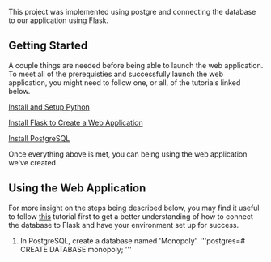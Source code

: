 This project was implemented using postgre and connecting the database to our application using Flask.

## Getting Started

A couple things are needed before being able to launch the web application. 
To meet all of the prerequisties and successfully launch the web application, you might need to follow one, or all, of the tutorials linked below.

[Install and Setup Python](https://www.digitalocean.com/community/tutorials/how-to-install-python-3-and-set-up-a-programming-environment-on-an-ubuntu-22-04-server)

[Install Flask to Create a Web Application](https://www.digitalocean.com/community/tutorials/how-to-create-your-first-web-application-using-flask-and-python-3)

[Install PostgreSQL](https://www.digitalocean.com/community/tutorials/how-to-install-and-use-postgresql-on-ubuntu-20-04)

Once everything above is met, you can being using the web application we've created.

## Using the Web Application
For more insight on the steps being described below, you may find it useful to follow [this](https://www.digitalocean.com/community/tutorials/how-to-use-a-postgresql-database-in-a-flask-application) tutorial first to get a better understanding of how to connect the database to Flask and have your environment set up for success.

  1. In PostgreSQL, create a database named 'Monopoly'.
  '''postgres=# CREATE DATABASE monopoly; '''

